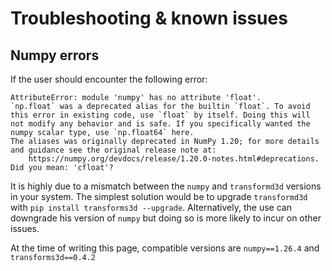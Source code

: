 # Troubleshooting & known issues

## Numpy errors

If the user should encounter the following error:

```text
AttributeError: module 'numpy' has no attribute 'float'.
`np.float` was a deprecated alias for the builtin `float`. To avoid this error in existing code, use `float` by itself. Doing this will not modify any behavior and is safe. If you specifically wanted the numpy scalar type, use `np.float64` here.
The aliases was originally deprecated in NumPy 1.20; for more details and guidance see the original release note at:
    https://numpy.org/devdocs/release/1.20.0-notes.html#deprecations. Did you mean: 'cfloat'?
```

It is highly due to a mismatch between the `numpy` and `transformd3d` versions in your system.
The simplest solution would be to upgrade `transformd3d` with `pip install transforms3d --upgrade`. Alternatively, the use can downgrade his version of `numpy` but doing so is more likely to incur on other issues.

At the time of writing this page, compatible versions are `numpy==1.26.4` and `transforms3d==0.4.2`
